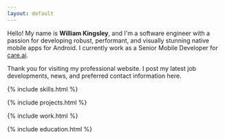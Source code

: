 ```yaml
---
layout: default
---
```


Hello! My name is **William Kingsley**, and I'm a software engineer with a passion for developing robust, performant, and visually stunning native mobile apps for Android. I currently work as a Senior Mobile Developer for [care.ai](https://www.care.ai/).

Thank you for visiting my professional website. I post my latest job developments, news, and preferred contact information here.

{% include skills.html %}

{% include projects.html %}

{% include work.html %}

{% include education.html %}
